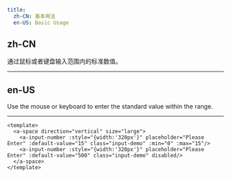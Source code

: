 ```yaml
title:
  zh-CN: 基本用法
  en-US: Basic Usage
```

## zh-CN

通过鼠标或者键盘输入范围内的标准数值。

---

## en-US

Use the mouse or keyboard to enter the standard value within the range.

---

```vue
<template>
  <a-space direction="vertical" size="large">
    <a-input-number :style="{width:'320px'}" placeholder="Please Enter" :default-value="15" class="input-demo" :min="0" :max="15"/>
    <a-input-number :style="{width:'320px'}" placeholder="Please Enter" :default-value="500" class="input-demo" disabled/>
  </a-space>
</template>
```
